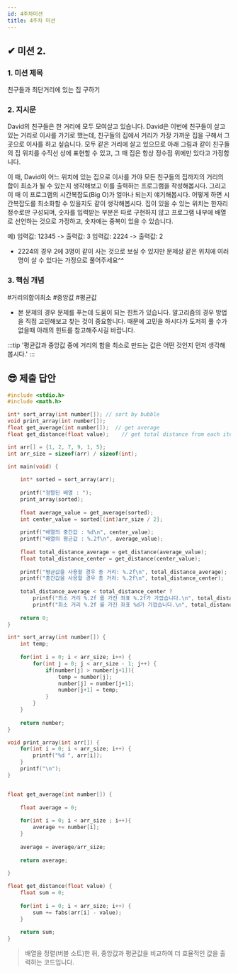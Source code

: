 ```yaml
---
id: 4주차미션
title: 4주차 미션
---
```


## ✔︎ 미션 2.


### 1. 미션 제목
친구들과 최단거리에 있는 집 구하기 

### 2. 지시문
David의 친구들은 한 거리에 모두 모여살고 있습니다. David은 이번에 친구들이 살고 있는 거리로 이사를 가기로 했는데, 친구들의 집에서 거리가 가장 가까운 집을 구해서 그곳으로 이사를 하고 싶습니다. 모두 같은 거리에 살고 있으므로 아래 그림과 같이 친구들의 집 위치를 수직선 상에 표현할 수 있고, 그 때 집은 항상 정수점 위에만 있다고 가정합니다.

이 때, David이 어느 위치에 있는 집으로 이사를 가야 모든 친구들의 집까지의 거리의 합이 최소가 될 수 있는지 생각해보고 이를 출력하는 프로그램을 작성해봅시다. 그리고 이 때 이 프로그램의 시간복잡도(Big O)가 얼마나 되는지 얘기해봅시다. 어떻게 하면 시간복잡도를 최소화할 수 있을지도 같이 생각해봅시다. 집이 있을 수 있는 위치는 한자리 정수로만 구성되며, 숫자를 입력받는 부분은 따로 구현하지 않고 프로그램 내부에 배열로 선언하는 것으로 가정하고, 숫자에는 중복이 있을 수 있습니다.

예)
입력값: 12345 -> 출력값: 3
입력값: 2224 -> 출력값: 2
* 2224의 경우 2에 3명이 같이 사는 것으로 보실 수 있지만 문제상 같은 위치에 여러명이 살 수 있다는 가정으로 풀어주세요^^
 


### 3. 핵심 개념
#거리의합이최소 #중앙값 #평균값 

* 본 문제의 경우 문제를 푸는데 도움이 되는 힌트가 있습니다. 알고리즘의 경우 방법을 직접 고민해보고 찾는 것이 중요합니다. 때문에 고민을 하시다가 도저히 풀 수가 없을때 아래의 힌트를 참고해주시길 바랍니다.


:::tip
'평균값과 중앙값 중에 거리의 합을 최소로 만드는 값은 어떤 것인지 먼저 생각해봅시다.'
:::


## 😎 제출 답안

```c
#include <stdio.h>
#include <math.h>

int* sort_array(int number[]); // sort by bubble
void print_array(int number[]);
float get_average(int number[]);  // get average
float get_distance(float value);    // get total distance from each item in arr by value

int arr[] = {1, 2, 7, 9, 1, 5};
int arr_size = sizeof(arr) / sizeof(int);

int main(void) {   
    
    int* sorted = sort_array(arr);
    
    printf("정렬된 배열 : ");	
    print_array(sorted);
	
	float average_value = get_average(sorted);
    int center_value = sorted[(int)arr_size / 2];
	
	printf("배열의 중간값 : %d\n", center_value);
    printf("배열의 평균값 : %.2f\n", average_value);
    
    float total_distance_average = get_distance(average_value);
    float total_distance_center = get_distance(center_value);
    
    printf("평균값을 사용할 경우 총 거리: %.2f\n", total_distance_average);
    printf("중간값을 사용할 경우 총 거리: %.2f\n", total_distance_center);
   
    total_distance_average < total_distance_center ?
        printf("최소 거리 %.2f 를 가진 좌표 %.2f가 가깝습니다.\n", total_distance_average, average_value) :
        printf("최소 거리 %.2f 를 가진 좌표 %d가 가깝습니다.\n", total_distance_center, center_value);
        
    return 0;
}

int* sort_array(int number[]) {
    int temp;
    
    for(int i = 0; i < arr_size; i++) {
        for(int j = 0; j < arr_size - 1; j++) {
            if(number[j] > number[j+1]){
                temp = number[j];
                number[j] = number[j+1];
                number[j+1] = temp;
            }
        }
    }
    
    return number;
}

void print_array(int arr[]) {    
    for(int i = 0; i < arr_size; i++) {
        printf("%d ", arr[i]);
    }
	printf("\n");
}


float get_average(int number[]) {
	
	float average = 0;
	
	for(int i = 0; i < arr_size ; i++){
		average += number[i];
	}
	
	average = average/arr_size;
	
	return average;
	
}

float get_distance(float value) {
    float sum = 0;
    
    for(int i = 0; i < arr_size; i++) {
        sum += fabs(arr[i] - value);
    }
    
    return sum;
}
```

> 배열을 정렬(버블 소트)한 뒤, 중앙값과 평균값을 비교하여 더 효율적인 값을 출력하는 코드입니다.